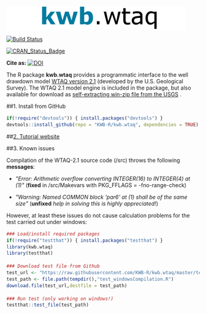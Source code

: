 <img src="kwb_wtaq.png" alt="kwb.wtaq" />
  
[![Build Status](https://travis-ci.org/KWB-R/kwb.wtaq.svg?branch=master)](https://travis-ci.org/KWB-R/kwb.wtaq)

[![CRAN_Status_Badge](http://www.r-pkg.org/badges/version/kwb.wtaq)](http://cran.r-project.org/package=kwb.wtaq)

**Cite as:** [![DOI](https://zenodo.org/badge/23293/KWB-R/kwb.wtaq.svg)](https://zenodo.org/badge/latestdoi/23293/KWB-R/kwb.wtaq)

The R package **kwb.wtaq** provides a programmatic interface to the well drawdown model [WTAQ version 2.1](https://water.usgs.gov/ogw/wtaq/) (developed by the U.S. Geological Survey). The WTAQ 2.1 model 
engine is included in the package, but also available for download as [self-extracting win-zip file from the USGS](https://water.usgs.gov/ogw/wtaq/WTAQ_2.1.exe]) . 

##1. Install from GitHub 

```r
if(!require("devtools")) { install.packages("devtools") }
devtools::install_github(repo = "KWB-R/kwb.wtaq", dependencies = TRUE)
```

##[2. Tutorial website](http://kwb-r.github.io/kwb.wtaq/)

##3. Known issues

Compilation of the WTAQ-2.1 source code (/src) throws the following **messages**:

- *"Error: Arithmetic overflow converting INTEGER(16) to INTEGER(4) at (1)"*
  (**fixed** in /src/Makevars with PKG_FFLAGS = -fno-range-check)
  
- *"Warning: Named COMMON block 'par6' at (1) shall be of the same size"*
  (**unfixed** *help in solving this is highly appreciated!*)


However, at least these issues do not cause calculation problems for the test carried out under windows:

```r
### Load/install required packages
if(!require("testthat")) { install.packages("testthat") }
library(kwb.wtaq)
library(testthat)

### Download test file from Github
test_url <- "https://raw.githubusercontent.com/KWB-R/kwb.wtaq/master/tests/testthat/test_windowsCompilation.R"
test_path <- file.path(tempdir(),"test_windowsCompilation.R")
download.file(test_url,destfile = test_path)

### Run test (only working on windows!)
testthat::test_file(test_path)

```
